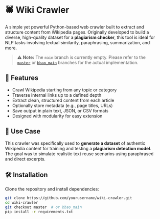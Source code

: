 # 🕷️ Wiki Crawler

A simple yet powerful Python-based web crawler built to extract and structure content from Wikipedia pages. Originally developed to build a diverse, high-quality dataset for a **plagiarism checker**, this tool is ideal for NLP tasks involving textual similarity, paraphrasing, summarization, and more.

> ⚠️ **Note:** The `main` branch is currently empty. Please refer to the [`master`](https://github.com/yourusername/wiki-crawler/tree/master) or [`bbao_main`](https://github.com/yourusername/wiki-crawler/tree/bbao_main) branches for the actual implementation.

## 🚀 Features

- Crawl Wikipedia starting from any topic or category
- Traverse internal links up to a defined depth
- Extract clean, structured content from each article
- Optionally store metadata (e.g., page titles, URLs)
- Save output in plain text, JSON, or CSV formats
- Designed with modularity for easy extension

## 🧠 Use Case

This crawler was specifically used to **generate a dataset** of authentic Wikipedia content for training and testing a **plagiarism detection model**. The goal was to simulate realistic text reuse scenarios using paraphrased and direct excerpts.

## 🛠️ Installation

Clone the repository and install dependencies:

```bash
git clone https://github.com/yourusername/wiki-crawler.git
cd wiki-crawler
git checkout master  # or bbao_main
pip install -r requirements.txt
